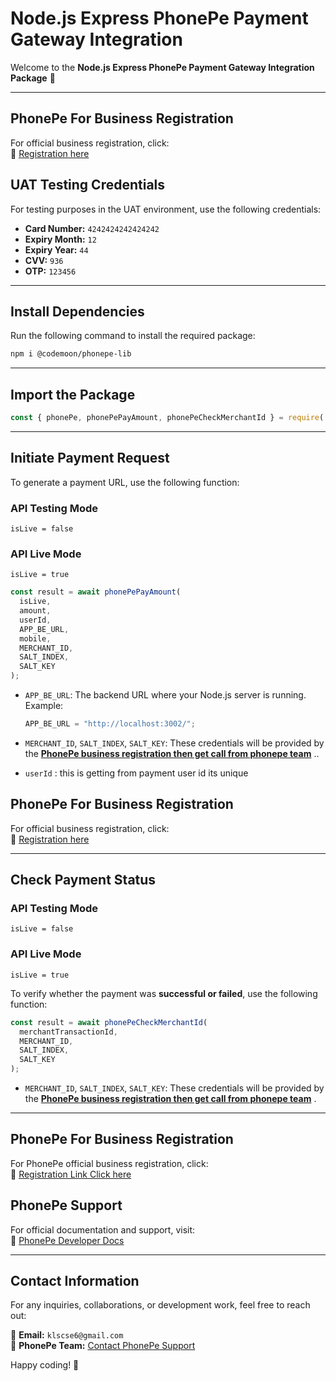 # Node.js Express PhonePe Payment Gateway Integration

Welcome to the **Node.js Express PhonePe Payment Gateway Integration Package** 🚀

---

## **PhonePe For Business Registration**

For official business registration, click:  
🔗 [Registration here](https://business.phonepe.com/register?referral-code=RF2502100937302404539487)


## **UAT Testing Credentials**

For testing purposes in the UAT environment, use the following credentials:

- **Card Number:** `4242424242424242`  
- **Expiry Month:** `12`  
- **Expiry Year:** `44`  
- **CVV:** `936`  
- **OTP:** `123456`  

---

## **Install Dependencies**

Run the following command to install the required package:

```sh
npm i @codemoon/phonepe-lib
```

---

## **Import the Package**

```javascript
const { phonePe, phonePePayAmount, phonePeCheckMerchantId } = require('@codemoon/phonepe-lib');
```

---

## **Initiate Payment Request**

To generate a payment URL, use the following function:

### **API Testing Mode**
```plaintext
isLive = false
```

### **API Live Mode**
```plaintext
isLive = true
```

```javascript
const result = await phonePePayAmount(
  isLive,
  amount,
  userId,
  APP_BE_URL,
  mobile,
  MERCHANT_ID,
  SALT_INDEX,
  SALT_KEY
);
```

- `APP_BE_URL`: The backend URL where your Node.js server is running. Example:
  ```js
  APP_BE_URL = "http://localhost:3002/";
  ```
- `MERCHANT_ID`, `SALT_INDEX`, `SALT_KEY`: These credentials will be provided by the [**PhonePe business registration then get call from phonepe team**](https://business.phonepe.com/register?referral-code=RF2502100937302404539487) ..

- `userId` : this is getting from payment user id its unique

## **PhonePe For Business Registration**

For official business registration, click:  
🔗 [Registration here](https://business.phonepe.com/register?referral-code=RF2502100937302404539487)


---

## **Check Payment Status**

### **API Testing Mode**
```plaintext
isLive = false
```

### **API Live Mode**
```plaintext
isLive = true
```

To verify whether the payment was **successful or failed**, use the following function:

```javascript
const result = await phonePeCheckMerchantId(
  merchantTransactionId,
  MERCHANT_ID,
  SALT_INDEX,
  SALT_KEY
);
```

- `MERCHANT_ID`, `SALT_INDEX`, `SALT_KEY`: These credentials will be provided by the [**PhonePe business registration then get call from phonepe team**](https://business.phonepe.com/register?referral-code=RF2502100937302404539487) .

---

## **PhonePe For Business Registration**

For PhonePe official business registration, click:  
🔗 [Registration Link Click here](https://business.phonepe.com/register?referral-code=RF2502100937302404539487)


## **PhonePe Support**

For official documentation and support, visit:  
🔗 [PhonePe Developer Docs](https://developer.phonepe.com/v1/docs/contact-us/)

---

## **Contact Information**

For any inquiries, collaborations, or development work, feel free to reach out:

📧 **Email:** `klscse6@gmail.com`  
🔗 **PhonePe Team:** [Contact PhonePe Support](https://developer.phonepe.com/v1/docs/contact-us/)

Happy coding! 🎉

